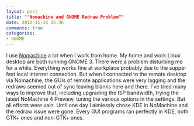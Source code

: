 ```yaml
---
layout: post
title: ""Nomachine and GNOME Redraw Problem""
date: 2012-11-16 15:36
comments: true
categories: 
- GNOME
---
```


I use [Nomachine][1] a lot when I work from home. My home and work Linux desktop are both running
GNOME 3. There were a problem disturbing me for a while. Everything works fine at workplace probably
due to the supper fast local internet connection. But when I connected to the remote desktop via
Nomachine, the GUIs of remote applications were very lagging and the redraws seemed out of sync
leaving blanks here and there. I've tried many ways to improve that, including upgrading the ISP
bandwidth, trying the latest NoMachine 4 Preview, tuning the various options in the settings. But
all efforts were vain. Until one day I aimlessly chose KDE in NoMachine and the redraw issue were
gone. Every GUI programs ran perfectly in KDE, both GTK+ ones and non-GTK+ ones.

[1]: http://www.nomachine.com
